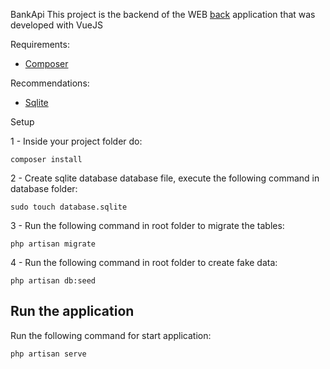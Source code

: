 BankApi
This project is the backend of the WEB <a href="https://github.com/igormarti/bank_frontend">back</a>  application that was developed with VueJS

Requirements:
   <ul> 
    <li><a href="https://getcomposer.org/">Composer</a></li>
   </ul>
   
Recommendations:
   <ul> 
    <li><a href="https://www.sqlite.org/index.html">Sqlite</a></li>
   </ul

## Setup
1 - Inside your project folder do:
```shell
composer install
```
2 - Create sqlite database database file, execute the following command in database folder:
```shell
sudo touch database.sqlite
```
3 - Run the following command in root folder to migrate the tables:
```shell
php artisan migrate
```
4 - Run the following command in root folder to create fake data:
```shell
php artisan db:seed
```
## Run the application
Run the following command for start application:
```shell
php artisan serve
```
